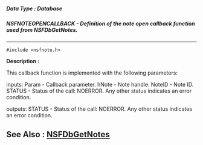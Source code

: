 ##### Data Type : Database
##### NSFNOTEOPENCALLBACK - Definition of the note open callback function used from NSFDbGetNotes.
---
```
#include <nsfnote.h>
```
**Description :**

This callback function is implemented with the following parameters:  

inputs:
Param - Callback parameter.
hNote - Note handle.
NoteID - Note ID.
STATUS - Status of the call: NOERROR. Any other status indicates an error 
condition.

outputs: 
STATUS - Status of the call: NOERROR. Any other status indicates an error 
condition.

**See Also :**
[NSFDbGetNotes](/domino-c-api-docs/reference/Func/NSFDbGetNotes)
---
